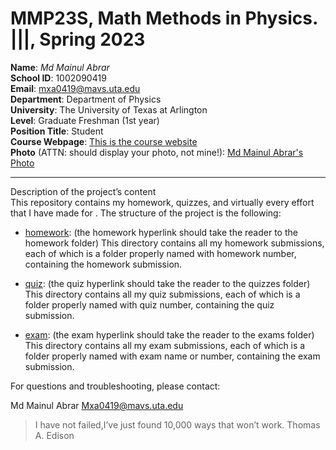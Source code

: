 # MMP23S, Math Methods in Physics. |||, Spring 2023

**Name**: *Md Mainul Abrar*<br>
**School ID**: 1002090419<br>
**Email**: mxa0419@mavs.uta.edu<br>
**Department**: Department of Physics<br>
**University**: The University of Texas at Arlington<br>
**Level**: Graduate Freshman (1st year)<br>
**Position Title**: Student<br>
**Course Webpage**: [This is the course website](https://www.cdslab.org)<br>
**Photo** (ATTN: should display your photo, not mine!):
[Md Mainul Abrar's Photo](https://drive.google.com/file/d/1ZREexKvBYxxI7dhvaPO33t4tmXYq2mIN/view?usp=drivesdk)

---

Description of the project’s content  
This repository contains my homework, quizzes, and virtually every effort that I have made for <course name>. The structure of the project is the following:

-   [homework](./hw): (the homework hyperlink should take the reader to the homework folder)
This directory contains all my homework submissions, each of which is a folder properly named with homework number, containing the homework submission.

-   [quiz](./quiz): (the quiz hyperlink should take the reader to the quizzes folder)
This directory contains all my quiz submissions, each of which is a folder properly named with quiz number, containing the quiz submission.

-   [exam](./exam): (the exam hyperlink should take the reader to the exams folder)
This directory contains all my exam submissions, each of which is a folder properly named with exam name or number, containing the exam submission.

For questions and troubleshooting, please contact:

Md Mainul Abrar 
Mxa0419@mavs.uta.edu
>I have not failed,I’ve just found 10,000 ways that won’t work.
Thomas A. Edison

